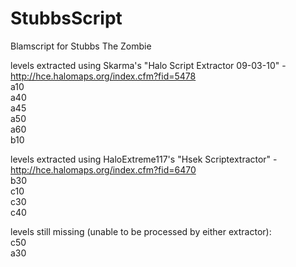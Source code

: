 # StubbsScript
Blamscript for Stubbs The Zombie

levels extracted using Skarma's "Halo Script Extractor 09-03-10" - http://hce.halomaps.org/index.cfm?fid=5478  
a10  
a40  
a45  
a50  
a60  
b10  

levels extracted using HaloExtreme117's "Hsek Scriptextractor" - http://hce.halomaps.org/index.cfm?fid=6470  
b30  
c10  
c30  
c40  

levels still missing (unable to be processed by either extractor):   
c50  
a30  
